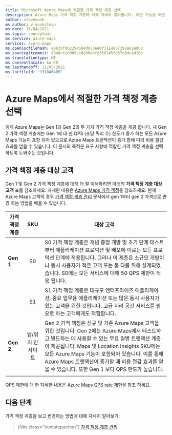 ```yaml
---
title: Microsoft Azure Maps에 적절한 가격 책정 계층 선택
description: Azure Maps 가격 책정 계층에 대해 자세히 알아봅니다. 어떤 기능을 어떤 계층에서 제공하는지 확인하고 가격 책정 계층을 선택하기 위한 주요 고려 사항을 확인합니다.
author: stevemunk
ms.author: v-munksteve
ms.date: 11/04/2021
ms.topic: conceptual
ms.service: azure-maps
services: azure-maps
ms.openlocfilehash: a0035fd022945b4d073e40f3114a37356a61ed03
ms.sourcegitcommit: 8946cfadd89ce8830ebfe358145fd37c0dc4d10e
ms.translationtype: MT
ms.contentlocale: ko-KR
ms.lasthandoff: 11/05/2021
ms.locfileid: "131846485"
---
```

# <a name="choose-the-right-pricing-tier-in-azure-maps"></a>Azure Maps에서 적절한 가격 책정 계층 선택

이제 Azure Maps는 Gen 1과 Gen 2의 두 가지 가격 책정 계층을 제공 합니다. 새 Gen 2 가격 책정 계층에는 Gen 1에 대 한 QPS (초당 쿼리 수) 한도가 증가 하는 모든 Azure Maps 기능이 포함 되어 있으므로 Azure Maps 트랜잭션이 증가 함에 따라 비용 절감 효과를 얻을 수 있습니다. 이 문서의 목적은 요구 사항에 적합한 가격 책정 계층을 선택하도록 도와주는 것입니다.

## <a name="pricing-tier-targeted-customers"></a>가격 책정 계층 대상 고객

Gen 1 및 Gen 2 가격 책정 계층에 대해 더 잘 이해하려면 아래의 **가격 책정 계층 대상 고객** 표를 참조하세요.  자세한 내용은 [Azure Maps 가격 책정](https://azure.microsoft.com/pricing/details/azure-maps/)을 참조하세요. 현재 Azure Maps 고객의 경우 [가격 책정 계층 관리](how-to-manage-pricing-tier.md) 문서에서 gen 1부터 gen 2 가격으로 변경 하는 방법을 배울 수 있습니다.

| 가격 책정 계층  | SKU | 대상 고객|
|---------------|:---:| ------------------|
|**Gen 1**|S0| S0 가격 책정 계층은 개념 증명 개발 및 초기 단계 테스트부터 애플리케이션 프로덕션 및 배포에 이르는 모든 프로덕션 단계에 적용됩니다. 그러나 이 계층은 소규모 개발이나 동시 사용자가 적은 고객 또는 둘 다를 위해 설계되었습니다. S0에는 모든 서비스에 대해 50 QPS 제한이 적용 됩니다.
|         |S1| S1 가격 책정 계층은 대규모 엔터프라이즈 애플리케이션, 중요 업무용 애플리케이션 또는 많은 동시 사용자가 있는 고객을 위한 것입니다. 고급 지리 공간 서비스를 필요로 하는 고객에게도 적합합니다.
| **Gen 2** | 맵/위치 인사이트 | Gen 2 가격 책정은 신규 및 기존 Azure Maps 고객을 위한 것입니다. Gen 2에는 Azure Maps에서 테스트하고 빌드하는 데 사용할 수 있는 무료 월별 트랜잭션 계층이 제공됩니다. Maps 및 Location Insights SKU에는 모든 Azure Maps 기능이 포함되어 있습니다. 이를 통해 Azure Maps 트랜잭션이 증가할 때 비용 절감 효과를 얻을 수 있습니다. 또한 Gen 1 보다 QPS 한도가 높습니다.  
|     |  |

QPS 제한에 대 한 자세한 내용은 [Azure Maps QPS rate 제한](azure-maps-qps-rate-limits.md)을 참조 하세요.

## <a name="next-steps"></a>다음 단계

가격 책정 계층을 보고 변경하는 방법에 대해 자세히 알아보기:

> [!div class="nextstepaction"]
> [가격 책정 계층 관리](how-to-manage-pricing-tier.md)
